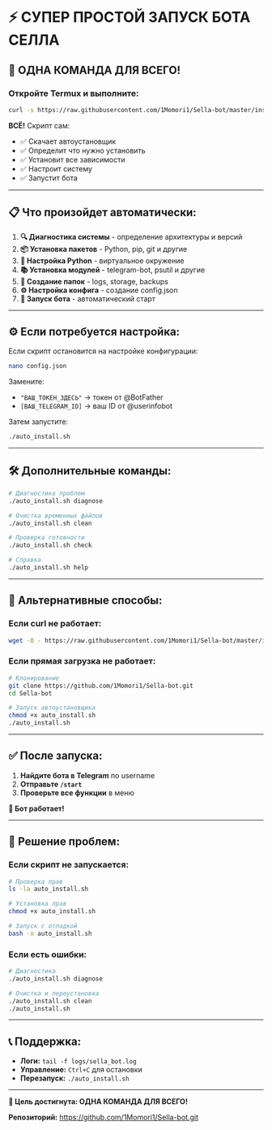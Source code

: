 # ⚡ СУПЕР ПРОСТОЙ ЗАПУСК БОТА СЕЛЛА

## 🚀 ОДНА КОМАНДА ДЛЯ ВСЕГО!

### Откройте Termux и выполните:

```bash
curl -s https://raw.githubusercontent.com/1Momori1/Sella-bot/master/install.sh | bash
```

**ВСЁ!** Скрипт сам:
- ✅ Скачает автоустановщик
- ✅ Определит что нужно установить
- ✅ Установит все зависимости
- ✅ Настроит систему
- ✅ Запустит бота

---

## 📋 Что произойдет автоматически:

1. **🔍 Диагностика системы** - определение архитектуры и версий
2. **📦 Установка пакетов** - Python, pip, git и другие
3. **🐍 Настройка Python** - виртуальное окружение
4. **📚 Установка модулей** - telegram-bot, psutil и другие
5. **📁 Создание папок** - logs, storage, backups
6. **⚙️ Настройка конфига** - создание config.json
7. **🤖 Запуск бота** - автоматический старт

---

## ⚙️ Если потребуется настройка:

Если скрипт остановится на настройке конфигурации:

```bash
nano config.json
```

Замените:
- `"ВАШ_ТОКЕН_ЗДЕСЬ"` → токен от @BotFather
- `[ВАШ_TELEGRAM_ID]` → ваш ID от @userinfobot

Затем запустите:
```bash
./auto_install.sh
```

---

## 🛠️ Дополнительные команды:

```bash
# Диагностика проблем
./auto_install.sh diagnose

# Очистка временных файлов
./auto_install.sh clean

# Проверка готовности
./auto_install.sh check

# Справка
./auto_install.sh help
```

---

## 🔧 Альтернативные способы:

### Если curl не работает:
```bash
wget -O - https://raw.githubusercontent.com/1Momori1/Sella-bot/master/install.sh | bash
```

### Если прямая загрузка не работает:
```bash
# Клонирование
git clone https://github.com/1Momori1/Sella-bot.git
cd Sella-bot

# Запуск автоустановщика
chmod +x auto_install.sh
./auto_install.sh
```

---

## ✅ После запуска:

1. **Найдите бота в Telegram** по username
2. **Отправьте `/start`**
3. **Проверьте все функции** в меню

**🎉 Бот работает!**

---

## 🚨 Решение проблем:

### Если скрипт не запускается:
```bash
# Проверка прав
ls -la auto_install.sh

# Установка прав
chmod +x auto_install.sh

# Запуск с отладкой
bash -x auto_install.sh
```

### Если есть ошибки:
```bash
# Диагностика
./auto_install.sh diagnose

# Очистка и переустановка
./auto_install.sh clean
./auto_install.sh
```

---

## 📞 Поддержка:

- **Логи:** `tail -f logs/sella_bot.log`
- **Управление:** `Ctrl+C` для остановки
- **Перезапуск:** `./auto_install.sh`

---

**🎯 Цель достигнута: ОДНА КОМАНДА ДЛЯ ВСЕГО!**

**Репозиторий:** https://github.com/1Momori1/Sella-bot.git 